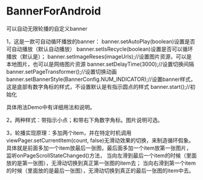 # BannerForAndroid
可以自动无限轮播的自定义banner

1，这是一款可自动循环播放的banner：
    banner.setAutoPlay(boolean)设置是否可自动播放（默认自动播放）
    banner.setIsRecycle(boolean)设置是否可以循环播放（默认是）；
    banner.setImageReses(imageUrls);//设置图片资源，可以是本地图片，也可以是网络图片资源
    banner.setDelayTime(3000);//设置切换间隔
    banner.setPageTransformer();//设置切换动画
    banner.setBannerStyle(BannerConfig.NUM_INDICATOR);//设置banner样式，这是底部有数字角标的样式，不设置默认是有指示圆点的样式
    banner.start();//初始化

  具体用法Demo中有详细用法和说明。

2，两种样式：带指示小点；和带右下角数字角标。图片说明可选。

3，轮播实现原理：多加两个item，并在特定时机调用viewPager.setCurrentItem(count, false)无滑动效果的切换，来制造循环假象。
   具体就是前面多加一个item放最后一张图，最后面多加一个item放第一张图片，监听onPageScrollStateChanged()方法，
   当向左滑到最后一个item的时候（里面放的是第一张图），无滑动切换到真正第一张图的item去；
   当向右滑到第一个item的时候（里面放的是最后一张图），无滑动切换到真正的最后一张图的item中去。
